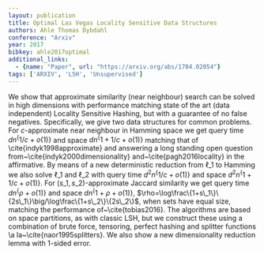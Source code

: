 ```yaml
---
layout: publication
title: Optimal Las Vegas Locality Sensitive Data Structures
authors: Ahle Thomas Dybdahl
conference: "Arxiv"
year: 2017
bibkey: ahle2017optimal
additional_links:
  - {name: "Paper", url: "https://arxiv.org/abs/1704.02054"}
tags: ['ARXIV', 'LSH', 'Unsupervised']
---
```

We show that approximate similarity (near neighbour) search can be solved in high dimensions with performance matching state of the art (data independent) Locality Sensitive Hashing, but with a guarantee of no false negatives. Specifically, we give two data structures for common problems. For $c$-approximate near neighbour in Hamming space we get query time $dn^\{1/c+o(1)\}$ and space $dn^\{1+1/c+o(1)\}$ matching that of \cite\{indyk1998approximate\} and answering a long standing open question from~\cite\{indyk2000dimensionality\} and~\cite\{pagh2016locality\} in the affirmative. By means of a new deterministic reduction from $\ell\_1$ to Hamming we also solve $\ell\_1$ and $\ell\_2$ with query time $d^2n^\{1/c+o(1)\}$ and space $d^2 n^\{1+1/c+o(1)\}$. For $(s\_1,s\_2)$-approximate Jaccard similarity we get query time $dn^\{\rho+o(1)\}$ and space $dn^\{1+\rho+o(1)\}$, $\rho=\log\frac\{1+s\_1\}\{2s\_1\}\big/\log\frac\{1+s\_2\}\{2s\_2\}$, when sets have equal size, matching the performance of~\cite\{tobias2016\}. The algorithms are based on space partitions, as with classic LSH, but we construct these using a combination of brute force, tensoring, perfect hashing and splitter functions \a la~\cite\{naor1995splitters\}. We also show a new dimensionality reduction lemma with 1-sided error.
